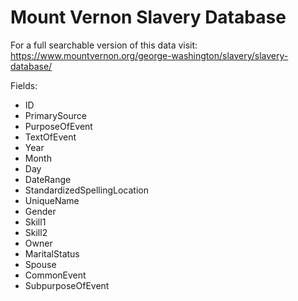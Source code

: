 # Mount Vernon Slavery Database

For a full searchable version of this data visit: https://www.mountvernon.org/george-washington/slavery/slavery-database/

Fields: 
- ID
- PrimarySource
- PurposeOfEvent
- TextOfEvent
- Year
- Month
- Day
- DateRange
- StandardizedSpellingLocation
- UniqueName
- Gender
- Skill1
- Skill2
- Owner
- MaritalStatus
- Spouse
- CommonEvent
- SubpurposeOfEvent